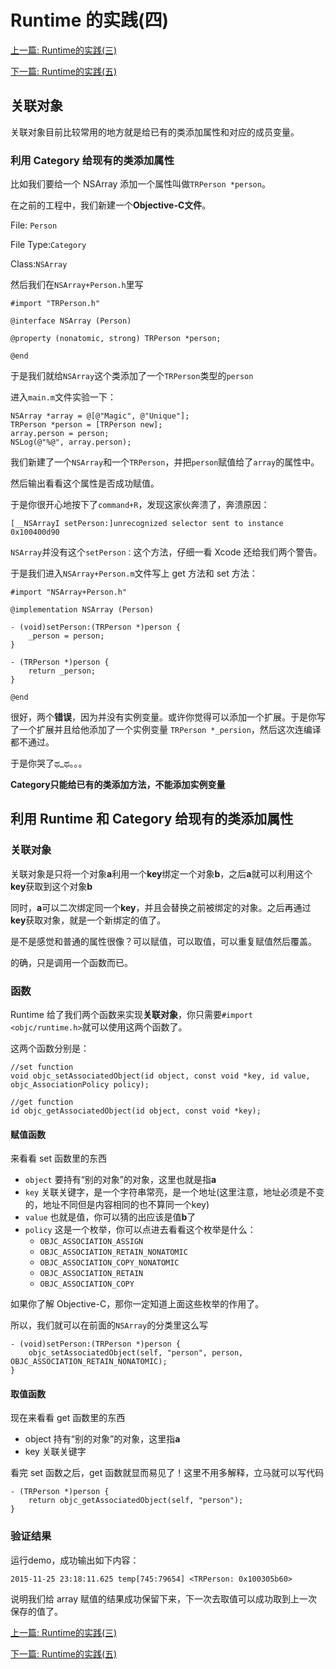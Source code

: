 # Runtime 的实践(四)

[上一篇: Runtime的实践(三)](https://github.com/Magic-Unique/Runtime/blob/master/E.3.Runtime的实践(三).md)

[下一篇: Runtime的实践(五)](https://github.com/Magic-Unique/Runtime/blob/master/E.5.Runtime的实践(五).md)

## 关联对象
关联对象目前比较常用的地方就是给已有的类添加属性和对应的成员变量。

### 利用 Category 给现有的类添加属性

比如我们要给一个 NSArray 添加一个属性叫做`TRPerson *person`。

在之前的工程中，我们新建一个**Objective-C文件**。

File: `Person`

File Type:`Category`

Class:`NSArray`

然后我们在`NSArray+Person.h`里写

```
#import "TRPerson.h"

@interface NSArray (Person)

@property (nonatomic, strong) TRPerson *person;

@end
```

于是我们就给`NSArray`这个类添加了一个`TRPerson`类型的`person`

进入`main.m`文件实验一下：

```
NSArray *array = @[@"Magic", @"Unique"];
TRPerson *person = [TRPerson new];
array.person = person;
NSLog(@"%@", array.person);
```
我们新建了一个`NSArray`和一个`TRPerson`，并把`person`赋值给了`array`的属性中。

然后输出看看这个属性是否成功赋值。

于是你很开心地按下了`command+R`，发现这家伙奔溃了，奔溃原因：

```
[__NSArrayI setPerson:]unrecognized selector sent to instance 0x100400d90
```

`NSArray`并没有这个`setPerson：`这个方法，仔细一看 Xcode 还给我们两个警告。

于是我们进入`NSArray+Person.m`文件写上 get 方法和 set 方法：

```
#import "NSArray+Person.h"

@implementation NSArray (Person)

- (void)setPerson:(TRPerson *)person {
    _person = person;
}

- (TRPerson *)person {
    return _person;
}

@end
```

很好，两个**错误**，因为并没有实例变量。或许你觉得可以添加一个扩展。于是你写了一个扩展并且给他添加了一个实例变量 `TRPerson *_persion`，然后这次连编译都不通过。

于是你哭了ಥ_ಥ。。。

**Category只能给已有的类添加方法，不能添加实例变量**

## 利用 Runtime 和 Category 给现有的类添加属性

### 关联对象

关联对象是只将一个对象**a**利用一个**key**绑定一个对象**b**，之后**a**就可以利用这个**key**获取到这个对象**b**

同时，**a**可以二次绑定同一个**key**，并且会替换之前被绑定的对象。之后再通过**key**获取对象，就是一个新绑定的值了。

是不是感觉和普通的属性很像？可以赋值，可以取值，可以重复赋值然后覆盖。

的确，只是调用一个函数而已。

### 函数

Runtime 给了我们两个函数来实现**关联对象**，你只需要`#import <objc/runtime.h>`就可以使用这两个函数了。

这两个函数分别是：

```
//set function
void objc_setAssociatedObject(id object, const void *key, id value, objc_AssociationPolicy policy);

//get function
id objc_getAssociatedObject(id object, const void *key);
```

#### 赋值函数
来看看 set 函数里的东西

* `object` 要持有“别的对象”的对象，这里也就是指**a**
* `key` 关联关键字，是一个字符串常亮，是一个地址(这里注意，地址必须是不变的，地址不同但是内容相同的也不算同一个key)
* `value` 也就是值，你可以猜的出应该是值**b**了
* `policy` 这是一个枚举，你可以点进去看看这个枚举是什么：
	* `OBJC_ASSOCIATION_ASSIGN` 
	* `OBJC_ASSOCIATION_RETAIN_NONATOMIC` 
	* `OBJC_ASSOCIATION_COPY_NONATOMIC` 
	* `OBJC_ASSOCIATION_RETAIN`
	* `OBJC_ASSOCIATION_COPY`

如果你了解 Objective-C，那你一定知道上面这些枚举的作用了。

所以，我们就可以在前面的`NSArray`的分类里这么写

```
- (void)setPerson:(TRPerson *)person {
    objc_setAssociatedObject(self, "person", person, OBJC_ASSOCIATION_RETAIN_NONATOMIC);
}
```

#### 取值函数

现在来看看 get 函数里的东西

* object 持有“别的对象”的对象，这里指**a**
* key 关联关键字

看完 set 函数之后，get 函数就显而易见了！这里不用多解释，立马就可以写代码

```
- (TRPerson *)person {
    return objc_getAssociatedObject(self, "person");
}
```

### 验证结果

运行demo，成功输出如下内容：

```
2015-11-25 23:18:11.625 temp[745:79654] <TRPerson: 0x100305b60>
```

说明我们给 array 赋值的结果成功保留下来，下一次去取值可以成功取到上一次保存的值了。


[上一篇: Runtime的实践(三)](https://github.com/Magic-Unique/Runtime/blob/master/E.3.Runtime的实践(三).md)

[下一篇: Runtime的实践(五)](https://github.com/Magic-Unique/Runtime/blob/master/E.5.Runtime的实践(五).md)
